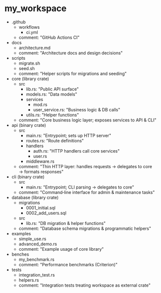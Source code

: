 # my_workspace
- .github  
  - workflows  
    - ci.yml  
  - comment: "GitHub Actions CI"
- docs  
  - architecture.md  
  - comment: "Architecture docs and design decisions"
- scripts  
  - migrate.sh  
  - seed.sh  
  - comment: "Helper scripts for migrations and seeding"
- core (library crate)  
  - src  
    - lib.rs: "Public API surface"  
    - models.rs: "Data models"  
    - services  
      - mod.rs  
      - user_service.rs: "Business logic & DB calls"  
    - utils.rs: "Helper functions"  
  - comment: "Core business logic layer; exposes services to API & CLI"
- api (binary crate)  
  - src  
    - main.rs: "Entrypoint; sets up HTTP server"  
    - routes.rs: "Route definitions"  
    - handlers  
      - auth.rs: "HTTP handlers call core services"  
      - user.rs  
    - middleware.rs  
  - comment: "Thin HTTP layer: handles requests → delegates to core → formats responses"
- cli (binary crate)  
  - src  
    - main.rs: "Entrypoint; CLI parsing → delegates to core"  
  - comment: "Command‑line interface for admin & maintenance tasks"
- database (library crate)  
  - migrations  
    - 0001_initial.sql  
    - 0002_add_users.sql  
  - src  
    - lib.rs: "DB migration & helper functions"  
  - comment: "Database schema migrations & programmatic helpers"
- examples  
  - simple_use.rs  
  - advanced_demo.rs  
  - comment: "Example usage of core library"
- benches  
  - my_benchmark.rs  
  - comment: "Performance benchmarks (Criterion)"
- tests  
  - integration_test.rs  
  - helpers.rs  
  - comment: "Integration tests treating workspace as external crate"
